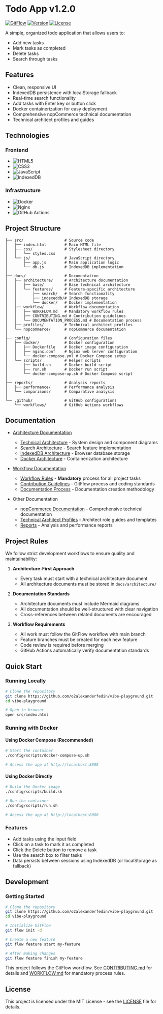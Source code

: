 # Todo App v1.2.0

[![GitFlow](https://img.shields.io/badge/GitFlow-Enabled-brightgreen.svg)](docs/workflow/index.md)
[![Version](https://img.shields.io/badge/Version-1.2.0-blue.svg)](https://github.com/o2alexanderfedin/vibe-playground/releases)
[![License](https://img.shields.io/badge/License-MIT-green.svg)](LICENSE)

A simple, organized todo application that allows users to:
- Add new tasks
- Mark tasks as completed
- Delete tasks
- Search through tasks

## Features
- Clean, responsive UI
- IndexedDB persistence with localStorage fallback
- Real-time search functionality
- Add tasks with Enter key or button click
- Docker containerization for easy deployment
- Comprehensive nopCommerce technical documentation
- Technical architect profiles and guides

## Technologies

### Frontend
- ![HTML5](https://img.shields.io/badge/HTML5-E34F26?style=flat&logo=html5&logoColor=white)
- ![CSS3](https://img.shields.io/badge/CSS3-1572B6?style=flat&logo=css3&logoColor=white)
- ![JavaScript](https://img.shields.io/badge/JavaScript-F7DF1E?style=flat&logo=javascript&logoColor=black)
- ![IndexedDB](https://img.shields.io/badge/IndexedDB-Storage-blue)

### Infrastructure
- ![Docker](https://img.shields.io/badge/Docker-2496ED?style=flat&logo=docker&logoColor=white)
- ![Nginx](https://img.shields.io/badge/Nginx-009639?style=flat&logo=nginx&logoColor=white)
- ![GitHub Actions](https://img.shields.io/badge/GitHub_Actions-2088FF?style=flat&logo=github-actions&logoColor=white)

## Project Structure
```
├── src/                  # Source code
│   ├── index.html        # Main HTML file
│   ├── css/              # Stylesheet directory
│   │   └── styles.css
│   └── js/               # JavaScript directory
│       ├── app.js        # Main application logic
│       └── db.js         # IndexedDB implementation
│
├── docs/                 # Documentation
│   ├── architecture/     # Architecture documentation
│   │   ├── base/         # Base technical architecture
│   │   └── features/     # Feature-specific architecture
│   │       ├── search/   # Search functionality
│   │       ├── indexeddb/# IndexedDB storage
│   │       └── docker/   # Docker implementation
│   ├── workflow/         # Workflow documentation
│   │   ├── WORKFLOW.md   # Mandatory workflow rules
│   │   ├── CONTRIBUTING.md # Contribution guidelines
│   │   └── DOCUMENTATION_PROCESS.md # Documentation process
│   ├── profiles/         # Technical architect profiles
│   └── nopcommerce/      # nopCommerce documentation
│
├── config/               # Configuration files
│   ├── docker/           # Docker configuration
│   │   ├── Dockerfile    # Docker image configuration
│   │   ├── nginx.conf    # Nginx web server configuration
│   │   └── docker-compose.yml # Docker Compose setup
│   └── scripts/          # Helper scripts
│       ├── build.sh      # Docker build script
│       ├── run.sh        # Docker run script
│       └── docker-compose-up.sh # Docker Compose script
│
├── reports/              # Analysis reports
│   ├── performance/      # Performance analysis
│   └── comparisons/      # Comparative analysis
│
└── .github/              # GitHub configurations
    └── workflows/        # GitHub Actions workflows
```

## Documentation

- [Architecture Documentation](docs/architecture/index.md)
  - [Technical Architecture](docs/architecture/base/ARCHITECTURE.md) - System design and component diagrams
  - [Search Architecture](docs/architecture/features/search/SEARCH_ARCHITECTURE.md) - Search feature implementation
  - [IndexedDB Architecture](docs/architecture/features/indexeddb/INDEXEDDB_ARCHITECTURE.md) - Browser database storage
  - [Docker Architecture](docs/architecture/features/docker/DOCKER_ARCHITECTURE.md) - Containerization architecture

- [Workflow Documentation](docs/workflow/index.md)
  - [Workflow Rules](docs/workflow/WORKFLOW.md) - **Mandatory** process for all project tasks
  - [Contribution Guidelines](docs/workflow/CONTRIBUTING.md) - GitFlow process and coding standards
  - [Documentation Process](docs/workflow/DOCUMENTATION_PROCESS.md) - Documentation creation methodology

- Other Documentation
  - [nopCommerce Documentation](docs/nopcommerce/index.md) - Comprehensive technical documentation
  - [Technical Architect Profiles](docs/profiles/index.md) - Architect role guides and templates
  - [Reports](reports/index.md) - Analysis and performance reports

## Project Rules

We follow strict development workflows to ensure quality and maintainability:

1. **Architecture-First Approach**
   - Every task must start with a technical architecture document
   - All architecture documents must be stored in `docs/architecture/`

2. **Documentation Standards**
   - Architecture documents must include Mermaid diagrams
   - All documentation should be well-structured with clear navigation
   - Cross-references between related documents are encouraged

3. **Workflow Requirements**
   - All work must follow the GitFlow workflow with main branch
   - Feature branches must be created for each new feature
   - Code review is required before merging
   - GitHub Actions automatically verify documentation standards

## Quick Start

### Running Locally
```bash
# Clone the repository
git clone https://github.com/o2alexanderfedin/vibe-playground.git
cd vibe-playground

# Open in browser
open src/index.html
```

### Running with Docker

#### Using Docker Compose (Recommended)
```bash
# Start the container
./config/scripts/docker-compose-up.sh

# Access the app at http://localhost:8888
```

#### Using Docker Directly
```bash
# Build the Docker image
./config/scripts/build.sh

# Run the container
./config/scripts/run.sh

# Access the app at http://localhost:8080
```

### Features
- Add tasks using the input field
- Click on a task to mark it as completed
- Click the Delete button to remove a task
- Use the search box to filter tasks
- Data persists between sessions using IndexedDB (or localStorage as fallback)

## Development

### Getting Started
```bash
# Clone the repository
git clone https://github.com/o2alexanderfedin/vibe-playground.git
cd vibe-playground

# Initialize GitFlow
git flow init -d

# Create a new feature
git flow feature start my-feature

# After making changes
git flow feature finish my-feature
```

This project follows the GitFlow workflow. See [CONTRIBUTING.md](docs/workflow/CONTRIBUTING.md) for details and [WORKFLOW.md](docs/workflow/WORKFLOW.md) for mandatory process rules.

## License

This project is licensed under the MIT License - see the [LICENSE](LICENSE) file for details.